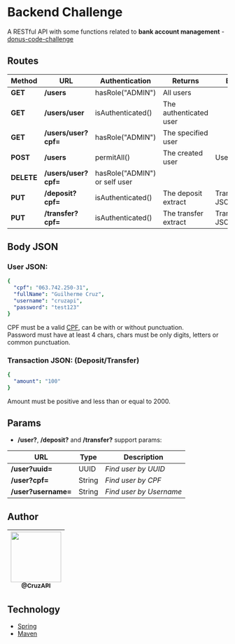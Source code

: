 # Backend Challenge
A RESTful API with some functions related to **bank account management** - [donus-code-challenge](https://github.com/devdigitalrepublic/donus-code-challenge/blob/master/backend.md)
    
## Routes
| Method		| URL 					| Authentication 		    		| Returns 					| Body 				| 
| --- 			| --- 					| ---					    		| --- 						| --- 				| 
| **GET**		| **/users** 			| hasRole("ADMIN")				    | All users					| 					| 
| **GET**		| **/users/user** 		| isAuthenticated() 			    | The authenticated user	|					| 
| **GET**		| **/users/user?cpf=**	| hasRole("ADMIN")				    | The specified user		| 					| 
| **POST**		| **/users** 			| permitAll()					    | The created user			| User JSON			| 
| **DELETE**	| **/users/user?cpf=** 	| hasRole("ADMIN")<br> or self user | 							| 					| 
| **PUT**		| **/deposit?cpf=** 	| isAuthenticated()			    	| The deposit extract		| Transaction JSON	| 
| **PUT**		| **/transfer?cpf=** 	| isAuthenticated()			    	| The transfer extract		| Transaction JSON	| 

## Body JSON

### User JSON:
```yaml
{
  "cpf": "063.742.250-31",
  "fullName": "Guilherme Cruz",
  "username": "cruzapi",
  "password": "test123"
}
```
CPF must be a valid [CPF](https://www.4devs.com.br/gerador_de_cpf), can be with or without punctuation. <br>
Password must have at least 4 chars, chars must be only digits, letters or common punctuation. <br>
### Transaction JSON: (Deposit/Transfer)
```yaml
{
  "amount": "100"
}
```
Amount must be positive and less than or equal to 2000.

## Params

- **/user?**, **/deposit?** and **/transfer?** support params:

| URL					| Type		| Description 				|
| ---					| ---		| --- 						|
| **/user?uuid=**		| UUID		| *Find user by UUID*		|
| **/user?cpf=**		| String	| *Find user by CPF*		|
| **/user?username=**	| String	| *Find user by Username*	|

## Author
| [<img src="https://github.com/cruzapi.png?size=115" width=115><br><sub>@CruzAPI</sub>](https://github.com/cruzapi) |
| :---: |

## Technology

- [Spring](https://spring.io/)
- [Maven](https://maven.apache.org/)

